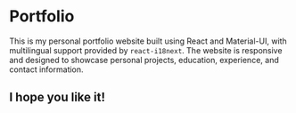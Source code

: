 # Portfolio

This is my personal portfolio website built using React and Material-UI, with multilingual support provided by `react-i18next`. The website is responsive and designed to showcase personal projects, education, experience, and contact information.

## I hope you like it!
